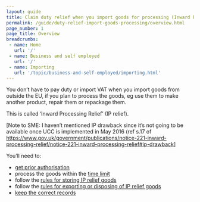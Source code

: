 ```yaml
---
layout: guide
title: Claim duty relief when you import goods for processing (Inward Processing Relief)
permalink: /guide/duty-relief-import-goods-processing/overview.html
page_number: 1
page_title: Overview
breadcrumbs:
 - name: Home
   url: '/'
 - name: Business and self employed
   url: '/'
 - name: Importing
   url: '/topic/business-and-self-employed/importing.html'   
---
```


You don’t have to pay duty or import VAT when you import goods from outside the EU, if you plan to process the goods, eg use them to make another product, repair them or repackage them. 

This is called ‘Inward Processing Relief’ (IP relief).

[Note to SME: I haven’t mentioned IP drawback since it’s not going to be available once UCC is implemented in May 2016 (ref s.17 of https://www.gov.uk/government/publications/notice-221-inward-processing-relief/notice-221-inward-processing-relief#ip-drawback]

You’ll need to:

- [get prior authorisation](/guide/duty-relief-import-goods-processing/import-goods-using-ipr.html)
- process the goods within the [time limit](/guide/duty-relief-import-goods-processing/processing-ipr-goods.html)
- follow the [rules for storing IP relief goods](/guide/duty-relief-import-goods-processing/store-ipr-goods.html)
- follow the [rules for exporting or disposing of IP relief goods](/guide/duty-relief-import-goods-processing/export-sell-transfer-dispose-ipr-goods.html)
- [keep the correct records](/guide/duty-relief-import-goods-processing/records-you-must-keep.html)
